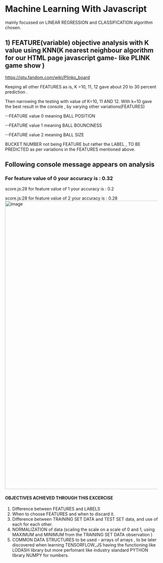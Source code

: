# Machine Learning With Javascript
mainly focussed on LINEAR REGRESSION and CLASSIFICATION algorithm chosen.

## 1) FEATURE(variable) objective analysis with K value using KNN(K nearest neighbour algorithm for our HTML page javascript game- like PLINK game show )
https://jstu.fandom.com/wiki/Plinko_board

Keeping all other FEATURES as is, K =10, 11, 12 gave about 20 to 30 percent prediction .

Then narrowing the testing with value of K=10, 11 AND 12.
With k=10 gave the best result in the console , by varying other variations(FEATURES)

--FEATURE value 0 meaning BALL POSITION 

--FEATURE value 1 meaning BALL BOUNCINESS 

--FEATURE value 2 meaning BALL SIZE

BUCKET NUMBER not being FEATURE but rather the LABEL , TO BE PREDICTED as per variations in the FEATURES mentioned above.

## Following console message appears on analysis
### For feature value of  0 your accuracy is :  0.32

score.js:28 for feature value of  1 your accuracy is :  0.2

score.js:28 for feature value of  2 your accuracy is :  0.28
<img width="950" alt="image" src="https://github.com/contactmeroshan/MachineLearningWithJavascript/assets/87830296/666e1c96-e565-4b70-8255-3778419588d0">

#### OBJECTIVES ACHIEVED THROUGH THIS EXCERCISE 
1) Difference between FEATURES and LABELS
2) When to choose FEATURES and when to discard it.
3) Difference between TRAINING SET DATA and TEST SET data, and use of each for each other.
4) NORMALIZATION of data (scaling the scale on a scale of 0 and 1, using MAXIMUM and MINIMUM from the TRAINING SET DATA observation )
5) COMMON DATA STRUCTURES to be used - arrays of arrays , to be later discovered when learning TENSORFLOW_JS having the functioning like LODASH library but more perfomant like industry standard PYTHON library NUMPY for numbers. 
